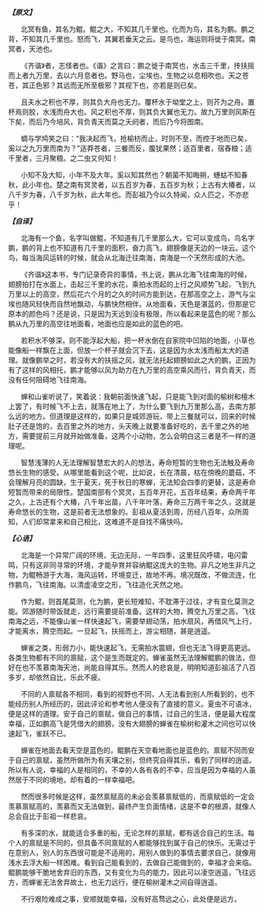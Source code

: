 ***【原文】*** 

ㅤㅤ北冥有鱼，其名为鲲。鲲之大，不知其几千里也。化而为鸟，其名为鹏。鹏之背，不知其几千里也。怒而飞，其翼若垂天之云。是鸟也，海运则将徙于南冥。南冥者，天池也。

ㅤㅤ《齐谐》者，志怪者也。《谐》之言曰：鹏之徙于南冥也，水击三千里，抟扶摇而上者九万里，去以六月息者也。野马也，尘埃也，生物之以息相吹也。天之苍苍，其正色邪？其远而无所至极邪？其视下也，亦若是则已矣。

ㅤㅤ且夫水之积也不厚，则其负大舟也无力。覆杯水于坳堂之上，则芥为之舟。置杯焉则胶，水浅而舟大也。风之积也不厚，则其负大翼也无力。故九万里则风斯在下矣，而后乃今培风，背负青天而莫之夭阏者，而后乃今将图南。

ㅤㅤ蜩与学鸠笑之曰：“我决起而飞，抢榆枋而止，时则不至，而控于地而已矣，奚以之九万里而南为？”适莽苍者，三餐而反，腹犹果然；适百里者，宿舂粮；适千里者，三月聚粮。之二虫又何知！

ㅤㅤ小知不及大知，小年不及大年。奚以知其然也？朝菌不知晦朔，蟪蛄不知春秋，此小年也。楚之南有冥灵者，以五百岁为春，五百岁为秋；上古有大椿者，以八千岁为春，八千岁为秋，此大年也。而彭祖乃今以久特闻，众人匹之，不亦悲乎！



***【自译】***    

ㅤㅤ北海有一个鱼，名字叫做鲲，不知道有几千里那么大，它可以变成鸟，鸟名字鹏，鹏的背上也不知道有几千里的面积，奋力高飞，翅膀像是天边的一块云。这个鸟，每当海风运转的时候，就会从北海迁往南海，南海是一个天然形成的大池。

ㅤㅤ《齐谐》这本书，专门记录奇异的事情，书上说，鹏从北海飞往南海的时候，翅膀拍打在水面上，击起三千里的水花，乘拍水而起的上行之风顺势飞起，飞到九万里以上的高空，然后花六个月的之久的时间方能到达，在那高空之上，游气与尘埃也随风轻快而自然地飘动，与鹏快然相伴。从地面看，天色是湛蓝的，但那是它原本的颜色吗？还是说，只是因为天远到没有极限，所以看起来是蓝色的呢？那么鹏从九万里的高空往地面看，地面也应是如此的蓝色的吧。

ㅤㅤ若积水不够深，则不能浮起大船，把一杯水倒在自家院中凹陷的地面，小草也能像船一样飘在上面，但放一个杯子就会沉下去，这是因为水太浅而船太大的道理。就像鹏举之时，若没有大的扶摇之风，就无法托起翅膀如此之大的鹏，正因为有了这样的风相托，鹏才能够以风为助力在九万里的高空乘风而行，背负青天，而没有任何阻碍地飞往南海。

ㅤㅤ蝉和山雀听说了，笑着说：我朝前面快速飞起，只是能飞到对面的榆树和檀木上罢了，有时候飞不上去，就落在地上了，为什么要飞到九万里那么高，去南方那么远的地方。但道理是这样的，如果只是城郊游玩，带上三餐就可以，回来的时候肚子还是饱的，去百里之外的地方，头天晚上就要准备好吃的，去千里之外的地方，需要提前三月就开始做准备，这两个小动物，怎么会明白这三者是不一样的道理呢。

ㅤㅤ智慧浅薄的人无法理解智慧宏大的人的想法，寿命短暂的生物也无法触及寿命悠长生物的感受。从哪里能看到这个呢，比如说，长在清晨，枯在傍晚的蘑菇，不会理解月亮的圆缺，生于夏天，死于秋日的寒蝉，无法知会四季的更替，这是寿命短暂而带来的局限性。楚国南部有个冥灵，五百年开花，五百年结果，寿命两千年之久，上古还有个大椿，八千年出苗，八千年叶落，寿命三万两千年之久，这就是寿命悠长的生物，这是前者无法想象的。彭祖从夏活到周，历经八百年，众所周知，人们却常拿来和自己相比，这难道不是自找不痛快吗。



***【心语】***   

ㅤㅤ北海是一个异常广阔的环境，无边无际，一年四季，这里狂风呼啸，电闪雷鸣，只有这非同寻常的环境，才能孕育并容纳鲲这庞大的生物。非凡之地生非凡之物，为鲲畅游于大海，海风运转，环境变迁，故地不再。境况既改，不做流连，化作鹏鸟，飞往南海。以清虚凌空之形，飞往造化天然之地。

ㅤㅤ作为鲲，则首尾莫测，化为鹏，更长短难知，不耽滞于过往，才有变化莫测之能。郊游随时带饭就走，远行需要提前准备。这样的大物，腾空九万里之高，飞往南海之远，不能像山雀一样快速起飞，需要举翅动荡，拍水扇风，再借风气上行，才能离水，腾空而起。一旦起飞，扶摇而上，游尘相随，甚是逍遥。

ㅤㅤ蝉雀之类，形弱力小，能快速起飞，无需拍水震翅，但也无法飞得更高更远。各类生物都有不同的禀赋，这个是生而既定的。蝉雀虽然无法理解鲲鹏的做法，但好在也不羡慕南海天池，尚能自得其乐。然而人的悲哀是，明明知道彭祖活了八百多岁，却依然自比，乐此不疲。

ㅤㅤ不同的人禀赋各不相同，看到的视野也不同，人无法看到别人所看到的，也不能经历别人所经历的，因此评论和参考他人便没有了直接的意义。夏虫不可语冰，便是这样的道理。安于自己的禀赋，做自己的事情，过自己的生活，便是最大程度幸福，正如鹏高飞是凭借大的翅膀，没有大翅膀的蝉雀在榆树和灌木之间也可以快速起飞，雀跃不已。

ㅤㅤ蝉雀在地面去看天空是蓝色的，鲲鹏在天空看地面也是蓝色的。禀赋不同而安于自己的禀赋，虽然所做所为有天壤之别，但终究自得其乐，看到了同样的逍遥。所以有人说，幸福的人是相同的，不幸的人各有各的不幸，应当是因为幸福的人虽然居于不同的境地，却有着的一样幸福吧。

ㅤㅤ然而很多时候是这样，虽然禀赋高的未必会羡慕禀赋低的，而禀赋低的一定会羡慕禀赋高的，羡慕而又无法做到，最终产生负面情绪，这是不幸的根源，就像人总会自比于彭祖一样悲哀。

ㅤㅤ有多深的水，就能适合多重的船，无论怎样的禀赋，都有适合自己的生活。每个人的禀赋是不同的，但具备不同禀赋的人都能够找到属于自己的快乐。无需过于在意别人，别人的东西很可能是不适用的，用别人做到的事情去要求自己，就像用浅水去浮大船一样困难。看到自己能看到的，去做自己能做到的，幸福才会来临。鲲鹏能够干脆地舍弃旧的东西，又有变化为鸟的能力，因此可以凌空逍遥，飞往远方，而蝉雀无法舍弃故土，也无力远行，便在榆树灌木之间自得逍遥。

ㅤㅤ不行艰险难成之事，安顺就能幸福，没有好高骛远之心，此处便是远方。